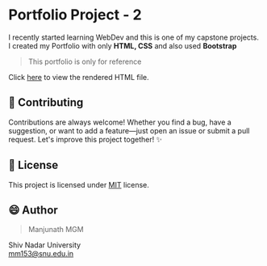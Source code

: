 # Portfolio Project - 2
I recently started learning WebDev and this is one of my capstone projects.
I created my Portfolio with only **HTML, CSS** and also used **Bootstrap**
>This portfolio is only for reference<br>

Click [here](https://htmlpreview.github.io/?https://github.com/ManjunathMGM/Portfolio-Project2/blob/main/index.html) to view the rendered HTML file.

## 🤝 Contributing

Contributions are always welcome! Whether you find a bug, have a suggestion, or want to add a feature—just open an issue or submit a pull request. Let's improve this project together! ✨
</br>

## :pencil: License

This project is licensed under [MIT](https://opensource.org/licenses/MIT) license.
</br>

## 😄 Author
> Manjunath MGM </br>

Shiv Nadar University </br>
mm153@snu.edu.in
